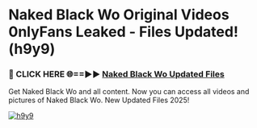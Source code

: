 # Naked Black Wo Original Videos 0nlyFans Leaked - Files Updated! (h9y9)

<h3>🔴 CLICK HERE 🌐==►► <a href="https://tinyurl.com/yckcrads" rel="nofollow">Naked Black Wo Updated Files</a></h3>

Get Naked Black Wo and all content. Now you can access all videos and pictures of Naked Black Wo. New Updated Files 2025!

[![h9y9](https://i.imgur.com/hpKpOFt.gif)](https://tinyurl.com/yckcrads)
